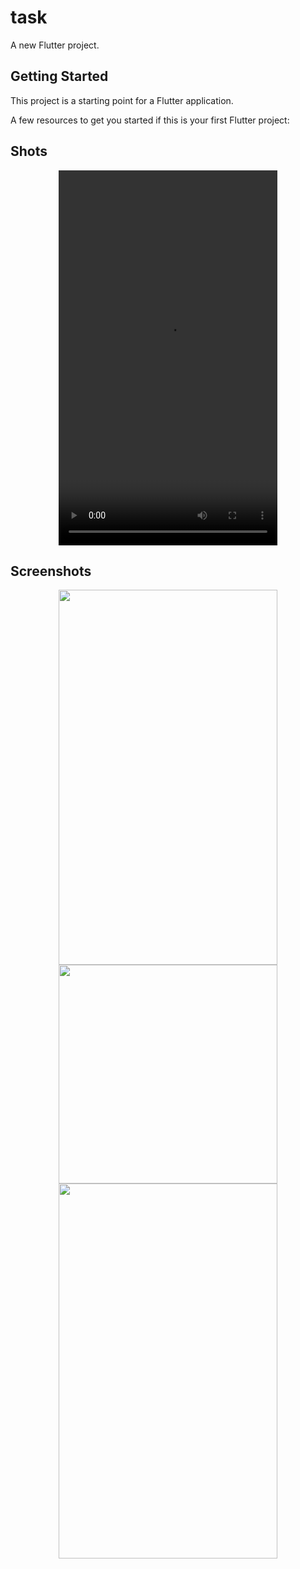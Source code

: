 # task

A new Flutter project.

## Getting Started

This project is a starting point for a Flutter application.

A few resources to get you started if this is your first Flutter project:
## Shots
<div align=center>
  <video src="https://user-images.githubusercontent.com/75671317/129194472-e8839962-f6ac-4008-8a25-16072f4dde42.mp4" height=600 width=350>
  </div>
  
## Screenshots
  
  <div align = center>
    <img src="https://user-images.githubusercontent.com/75671317/129194929-b30660b0-fbb1-4c2a-89be-8c1e97983d54.png" height=600 width=350>
    <img src = "https://user-images.githubusercontent.com/75671317/129194936-a6475d4b-9723-40f6-84fc-ad6a24f47e3f.png" height==600 width=350>
    <img src = "https://user-images.githubusercontent.com/75671317/129194939-41f479c5-b40c-4b06-8b95-ad186c507bf2.png" height=600 width=350>
  </div>

